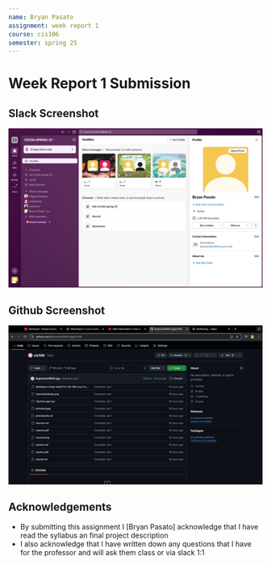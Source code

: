 ```yaml
---
name: Bryan Pasato 
assignment: week report 1
course: cis106
semester: spring 25
---
```


# Week Report 1 Submission

## Slack Screenshot
 ![slack](slack.png)

## Github Screenshot
 ![Github](GitHub.png)

## Acknowledgements
* By submitting this assignment I [Bryan Pasato] acknowledge that I have read the syllabus an final project description
* I also acknowledge that I have written down any questions that I have for the professor and will ask them class or via slack 1:1